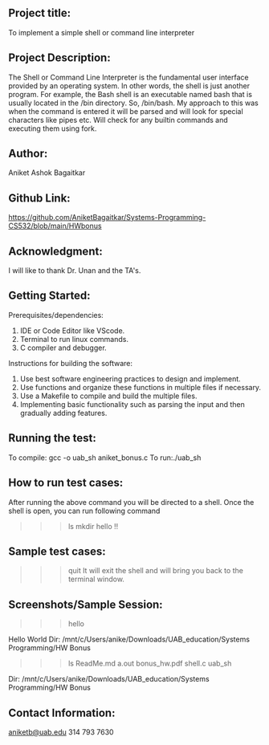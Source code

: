 ## Project title:
To implement a simple shell or command line interpreter

## Project Description:
The Shell or Command Line Interpreter is the fundamental user interface provided by an operating
system. In other words, the shell is just another program. For example, the Bash shell is an executable
named bash that is usually located in the /bin directory. So, /bin/bash. My approach to this was when the command is entered it will be parsed and will look for special characters like pipes etc. Will check for any builtin commands and executing them using fork.

## Author:
Aniket Ashok Bagaitkar

## Github Link:
https://github.com/AniketBagaitkar/Systems-Programming-CS532/blob/main/HWbonus

## Acknowledgment:
I will like to thank Dr. Unan and the TA's.

## Getting Started:
Prerequisites/dependencies: 
1. IDE or Code Editor like VScode.
2. Terminal to run linux commands.
3. C compiler and debugger.

Instructions for building the software:
1. Use best software engineering practices to design and implement.
2. Use functions and organize these functions in multiple files if necessary.
3. Use a Makefile to compile and build the multiple files.
4. Implementing basic functionality such as parsing the input and then gradually adding
features.

## Running the test:
To compile: gcc -o uab_sh aniket_bonus.c 
To run:./uab_sh

## How to run test cases:
After running the above command you will be directed to a shell. Once the shell is open, you can run following command 
>>> ls
>>> mkdir
>>> hello
>>> !!

## Sample test cases:
>>> quit 
It will exit the shell and will bring you back to the terminal window.

## Screenshots/Sample Session:
>>> hello

 Hello World
Dir: /mnt/c/Users/anike/Downloads/UAB_education/Systems Programming/HW Bonus
>>> ls
ReadMe.md  a.out  bonus_hw.pdf  shell.c  uab_sh

Dir: /mnt/c/Users/anike/Downloads/UAB_education/Systems Programming/HW Bonus

## Contact Information:
aniketb@uab.edu
314 793 7630
